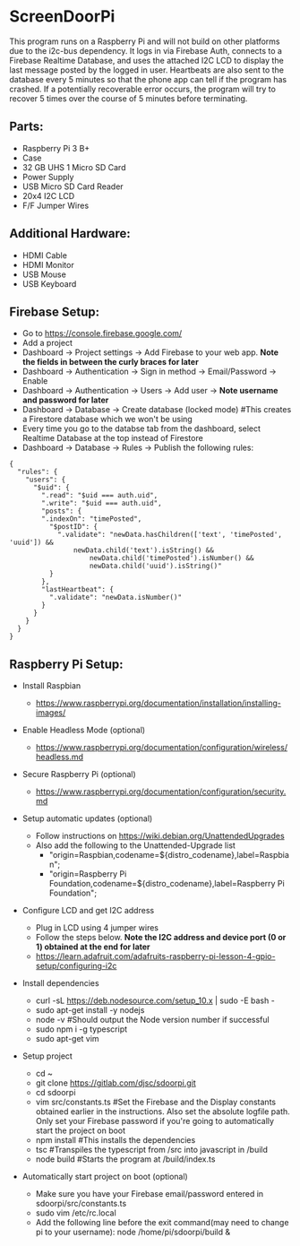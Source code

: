 # ScreenDoorPi

This program runs on a Raspberry Pi and will not build on other platforms due to the i2c-bus dependency. It logs in via Firebase Auth, connects to a Firebase Realtime Database, and uses the attached I2C LCD to display the last message posted by the logged in user. Heartbeats are also sent to the database every 5 minutes so that the phone app can tell if the program has crashed. If a potentially recoverable error occurs, the program will try to recover 5 times over the course of 5 minutes before terminating.

## Parts:
* Raspberry Pi 3 B+
* Case
* 32 GB UHS 1 Micro SD Card
* Power Supply
* USB Micro SD Card Reader
* 20x4 I2C LCD
* F/F Jumper Wires

## Additional Hardware:
* HDMI Cable
* HDMI Monitor
* USB Mouse
* USB Keyboard

## Firebase Setup:
* Go to https://console.firebase.google.com/
* Add a project
* Dashboard -> Project settings -> Add Firebase to your web app. **Note the fields in between the curly braces for later**
* Dashboard -> Authentication -> Sign in method -> Email/Password -> Enable
* Dashboard -> Authentication -> Users -> Add user -> **Note username and password for later**
* Dashboard -> Database -> Create database (locked mode) #This creates a Firestore database which we won't be using
* Every time you go to the databse tab from the dashboard, select Realtime Database at the top instead of Firestore
* Dashboard -> Database  -> Rules -> Publish the following rules:
```
{
  "rules": {
    "users": {
      "$uid": {
        ".read": "$uid === auth.uid",
        ".write": "$uid === auth.uid",
        "posts": {
        ".indexOn": "timePosted",
          "$postID": {
          	".validate": "newData.hasChildren(['text', 'timePosted', 'uuid']) &&
          	    newData.child('text').isString() &&
                    newData.child('timePosted').isNumber() &&
                    newData.child('uuid').isString()"
          }
        },
        "lastHeartbeat": {
          ".validate": "newData.isNumber()"
        }
      }
    }
  }
}
```

## Raspberry Pi Setup:
* Install Raspbian
  * https://www.raspberrypi.org/documentation/installation/installing-images/

* Enable Headless Mode (optional)
  * https://www.raspberrypi.org/documentation/configuration/wireless/headless.md

* Secure Raspberry Pi (optional)
  * https://www.raspberrypi.org/documentation/configuration/security.md

* Setup automatic updates (optional)
    * Follow instructions on https://wiki.debian.org/UnattendedUpgrades
    * Also add the following to the Unattended-Upgrade list
        * "origin=Raspbian,codename=${distro_codename},label=Raspbian";
        * "origin=Raspberry Pi Foundation,codename=${distro_codename},label=Raspberry Pi Foundation";

* Configure LCD and get I2C address
  * Plug in LCD using 4 jumper wires
  * Follow the steps below. **Note the I2C address and device port (0 or 1) obtained at the end for later**
  * https://learn.adafruit.com/adafruits-raspberry-pi-lesson-4-gpio-setup/configuring-i2c

* Install dependencies
  * curl -sL https://deb.nodesource.com/setup_10.x | sudo -E bash -
  * sudo apt-get install -y nodejs
  * node -v #Should output the Node version number if successful
  * sudo npm i -g typescript
  * sudo apt-get vim

* Setup project
  * cd ~
  * git clone https://gitlab.com/djsc/sdoorpi.git
  * cd sdoorpi
  * vim src/constants.ts #Set the Firebase and the Display constants obtained earlier in the instructions. Also set the absolute logfile path. Only set your Firebase password if you're going to automatically start the project on boot
  * npm install #This installs the dependencies
  * tsc #Transpiles the typescript from /src into javascript in /build
  * node build #Starts the program at /build/index.ts

* Automatically start project on boot (optional)
  * Make sure you have your Firebase email/password entered in sdoorpi/src/constants.ts
  * sudo vim /etc/rc.local
  * Add the following line before the exit command(may need to change pi to your username): node /home/pi/sdoorpi/build &
